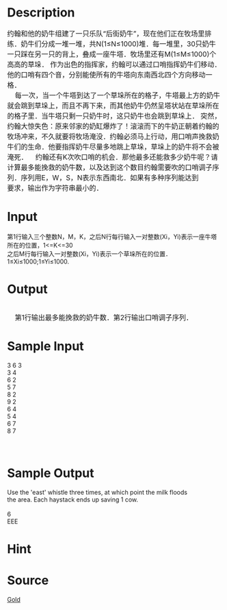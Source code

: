 
# Description

<div class="content"><div><span style="font-size: medium">约翰和他的奶牛组建了一只乐队“后街奶牛”，现在他们正在牧场里排练．奶牛们分成一堆一堆，共N(1≤N≤1000)堆．每一堆里，30只奶牛一只踩在另一只的背上，叠成一座牛塔．牧场里还有M(1≤M≤1000)个高高的草垛． 作为出色的指挥家，约翰可以通过口哨指挥奶牛们移动．他的口哨有四个音，分别能使所有的牛塔向东南西北四个方向移动一格．</span></div>
<div><span style="font-size: medium">    每一次，当一个牛塔到达了一个草垛所在的格子，牛塔最上方的奶牛就会跳到草垛上，而且不再下来，而其他奶牛仍然呈塔状站在草垛所在的格子里．当牛塔只剩一只奶牛时，这只奶牛也会跳到草垛上． 突然，约翰大惊失色：原来邻家的奶缸爆炸了！滚滚而下的牛奶正朝着约翰的牧场冲来，不久就要将牧场淹没．约翰必须马上行动，用口哨声挽救奶牛们的生命．他要指挥奶牛尽量多地跳上草垛，草垛上的奶牛将不会被淹死．    约翰还有K次吹口哨的机会．那他最多还能救多少奶牛呢？请计算最多能挽救的奶牛数，以及达到这个数目约翰需要吹的口哨调子序列．序列用E，W，S，N表示东西南北．如果有多种序列能达到</span></div>
<div><span style="font-size: medium">要求，输出作为字符串最小的．</span></div></div>

# Input

<div class="content"><div></div>
<div></div>
<div></div>
<div>
<div>第1行输入三个整数N，M，K，之后N行每行输入一对整数(Xi，Yi)表示一座牛塔所在的位置，1&lt;=K&lt;=30</div>
<div>之后M行每行输入一对整数(Xi，Yi)表示一个草垛所在的位置．1≤Xi≤1000;1≤Yi≤1000.</div>
</div>
<p></p></div>

# Output

<div class="content"><div> </div>
<div><span style="font-size: medium">    第1行输出最多能挽救的奶牛数．第2行输出口哨调子序列．</span></div></div>

# Sample Input

<div class="content"><span class="sampledata">3 6 3 <br/>
3 4 <br/>
6 2 <br/>
5 7 <br/>
8 2 <br/>
9 2 <br/>
6 4 <br/>
5 4 <br/>
6 7 <br/>
8 7 <br/>
<br/>
<br/>
</span></div>

# Sample Output

<div class="content"><span class="sampledata">Use the &#39;east&#39; whistle three times, at which point the milk floods<br/>
the area.  Each haystack ends up saving 1 cow.<br/>
<br/>
6 <br/>
EEE <br/>
</span></div>

# Hint

<div class="content"><p></p></div>

# Source

<div class="content"><p><a href="problemset.php?search=Gold">Gold</a></p></div>

